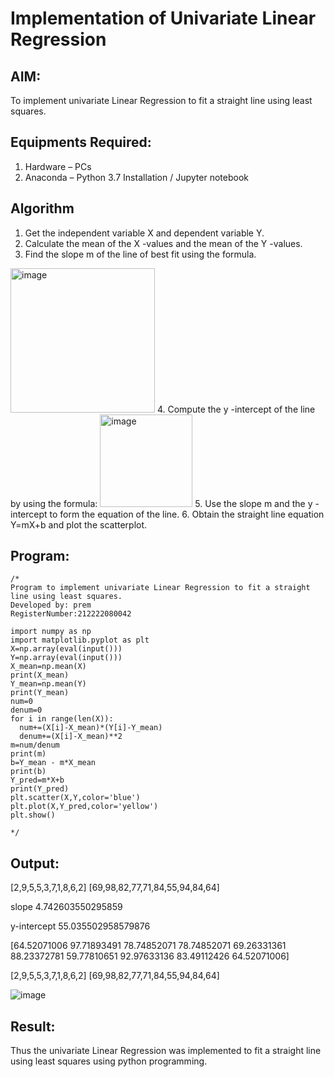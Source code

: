 # Implementation of Univariate Linear Regression
## AIM:
To implement univariate Linear Regression to fit a straight line using least squares.

## Equipments Required:
1. Hardware – PCs
2. Anaconda – Python 3.7 Installation / Jupyter notebook

## Algorithm
1. Get the independent variable X and dependent variable Y.
2. Calculate the mean of the X -values and the mean of the Y -values.
3. Find the slope m of the line of best fit using the formula. 
<img width="231" alt="image" src="https://user-images.githubusercontent.com/93026020/192078527-b3b5ee3e-992f-46c4-865b-3b7ce4ac54ad.png">
4. Compute the y -intercept of the line by using the formula:
<img width="148" alt="image" src="https://user-images.githubusercontent.com/93026020/192078545-79d70b90-7e9d-4b85-9f8b-9d7548a4c5a4.png">
5. Use the slope m and the y -intercept to form the equation of the line.
6. Obtain the straight line equation Y=mX+b and plot the scatterplot.

## Program:
```
/*
Program to implement univariate Linear Regression to fit a straight line using least squares.
Developed by: prem
RegisterNumber:212222080042

import numpy as np
import matplotlib.pyplot as plt
X=np.array(eval(input()))
Y=np.array(eval(input()))
X_mean=np.mean(X)
print(X_mean)
Y_mean=np.mean(Y)
print(Y_mean)
num=0
denum=0
for i in range(len(X)):
  num+=(X[i]-X_mean)*(Y[i]-Y_mean)
  denum+=(X[i]-X_mean)**2
m=num/denum
print(m)
b=Y_mean - m*X_mean
print(b)
Y_pred=m*X+b
print(Y_pred)
plt.scatter(X,Y,color='blue')
plt.plot(X,Y_pred,color='yellow') 
plt.show()

*/
```

## Output:
[2,9,5,5,3,7,1,8,6,2] [69,98,82,77,71,84,55,94,84,64]

slope 4.742603550295859

y-intercept 55.035502958579876

[64.52071006 97.71893491 78.74852071 78.74852071 69.26331361 88.23372781 59.77810651 92.97633136 83.49112426 64.52071006]

[2,9,5,5,3,7,1,8,6,2] [69,98,82,77,71,84,55,94,84,64]

![image](https://github.com/PremJ962/Find-the-best-fit-line-using-Least-Squares-Method/assets/161425730/d34064e0-83f9-446f-90c7-c2c1d0b2886d)



## Result:
Thus the univariate Linear Regression was implemented to fit a straight line using least squares using python programming.
